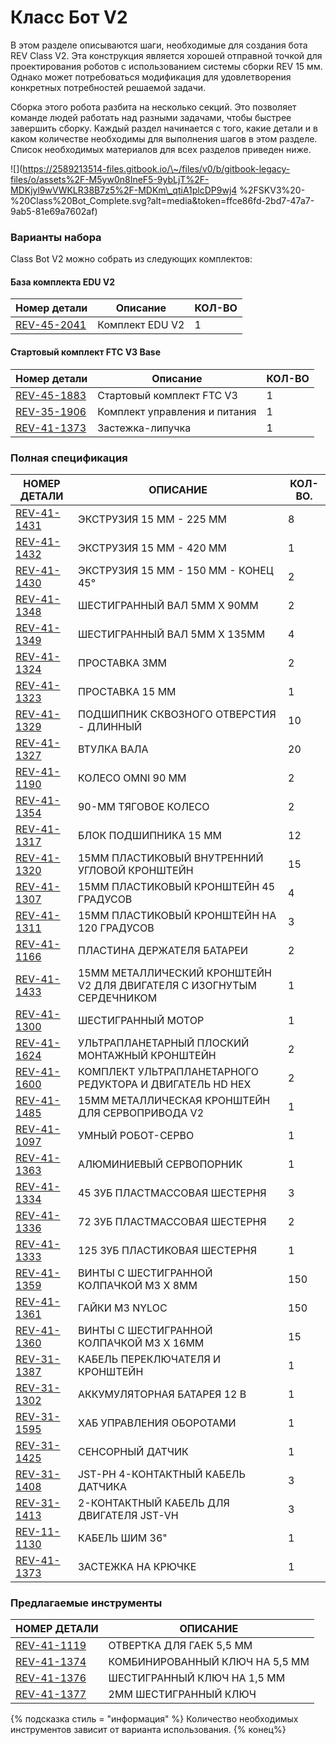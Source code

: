 # Класс Бот V2

В этом разделе описываются шаги, необходимые для создания бота REV Class V2. Эта конструкция является хорошей отправной точкой для проектирования роботов с использованием системы сборки REV 15 мм. Однако может потребоваться модификация для удовлетворения конкретных потребностей решаемой задачи.

Сборка этого робота разбита на несколько секций. Это позволяет команде людей работать над разными задачами, чтобы быстрее завершить сборку. Каждый раздел начинается с того, какие детали и в каком количестве необходимы для выполнения шагов в этом разделе. Список необходимых материалов для всех разделов приведен ниже.

![](https://2589213514-files.gitbook.io/\~/files/v0/b/gitbook-legacy-files/o/assets%2F-M5yw0n8IneF5-9ybLjT%2F-MDKjyl9wVWKLR38B7z5%2F-MDKm\_qtiA1plcDP9wj4 %2FSKV3%20-%20Class%20Bot\_Complete.svg?alt=media\&token=ffce86fd-2bd7-47a7-9ab5-81e69a7602af)

### Варианты набора

Class Bot V2 можно собрать из следующих комплектов:

#### База комплекта EDU V2

| Номер детали | Описание | КОЛ-ВО |
| -------------------------------------------------- | ----------- | ---- |
| [REV-45-2041](https://www.revrobotics.com/rev-45-2041/) | Комплект EDU V2 | 1 |



#### Стартовый комплект FTC V3 Base

| Номер детали | Описание | КОЛ-ВО |
| -------------------------------------------------- | ---------------------- | ---- |
| [REV-45-1883](https://www.revrobotics.com/rev-45-1883/) | Стартовый комплект FTC V3 | 1 |
| [REV-35-1906](https://www.revrobotics.com/rev-35-1906/) | Комплект управления и питания | 1 |
| [REV-41-1373](https://www.revrobotics.com/rev-41-1373/) | Застежка-липучка | 1 |

### Полная спецификация

| **НОМЕР ДЕТАЛИ** | **ОПИСАНИЕ** | **КОЛ-ВО.** |
| -------------------------------------------------- | ----------------------------------------- | -------- |
| [REV-41-1431](https://www.revrobotics.com/rev-41-1431/) | ЭКСТРУЗИЯ 15 ММ - 225 ММ | 8 |
| [REV-41-1432](https://www.revrobotics.com/rev-41-1432/) | ЭКСТРУЗИЯ 15 ММ - 420 ММ | 1 |
| [REV-41-1430](https://www.revrobotics.com/rev-41-1430/) | ЭКСТРУЗИЯ 15 ММ - 150 ММ - КОНЕЦ 45° | 2 |
| [REV-41-1348](https://www.revrobotics.com/rev-41-1348/) | ШЕСТИГРАННЫЙ ВАЛ 5MM X 90MM | 2 |
| [REV-41-1349](https://www.revrobotics.com/rev-41-1349/) | ШЕСТИГРАННЫЙ ВАЛ 5MM X 135MM | 4 |
| [REV-41-1324](https://www.revrobotics.com/rev-41-1324/) | ПРОСТАВКА 3ММ | 2 |
| [REV-41-1323](https://www.revrobotics.com/rev-41-1323/) | ПРОСТАВКА 15 ММ | 1 |
| [REV-41-1329](https://www.revrobotics.com/rev-41-1329/) | ПОДШИПНИК СКВОЗНОГО ОТВЕРСТИЯ - ДЛИННЫЙ | 10 |
| [REV-41-1327](https://www.revrobotics.com/rev-41-1327/) | ВТУЛКА ВАЛА | 20 |
| [REV-41-1190](https://www.revrobotics.com/rev-41-1190/) | КОЛЕСО OMNI 90 ММ | 2 |
| [REV-41-1354](https://www.revrobotics.com/rev-41-1354/) | 90-ММ ТЯГОВОЕ КОЛЕСО | 2 |
| [REV-41-1317](https://www.revrobotics.com/rev-41-1317/) | БЛОК ПОДШИПНИКА 15 ММ | 12 |
| [REV-41-1320](https://www.revrobotics.com/rev-41-1320/) | 15MM ПЛАСТИКОВЫЙ ВНУТРЕННИЙ УГЛОВОЙ КРОНШТЕЙН | 15 |
| [REV-41-1307](https://www.revrobotics.com/rev-41-1307/) | 15ММ ПЛАСТИКОВЫЙ КРОНШТЕЙН 45 ГРАДУСОВ | 4 |
| [REV-41-1311](https://www.revrobotics.com/rev-41-1311/) | 15MM ПЛАСТИКОВЫЙ КРОНШТЕЙН НА 120 ГРАДУСОВ | 3 |
| [REV-41-1166](https://www.revrobotics.com/rev-41-1166/) | ПЛАСТИНА ДЕРЖАТЕЛЯ БАТАРЕИ | 2 |
| [REV-41-1433](https://www.revrobotics.com/rev-41-1433/) | 15MM МЕТАЛЛИЧЕСКИЙ КРОНШТЕЙН V2 ДЛЯ ДВИГАТЕЛЯ С ИЗОГНУТЫМ СЕРДЕЧНИКОМ | 1 |
| [REV-41-1300](https://www.revrobotics.com/rev-41-1300/) | ШЕСТИГРАННЫЙ МОТОР | 1 |
| [REV-41-1624](https://www.revrobotics.com/rev-41-1624/) | УЛЬТРАПЛАНЕТАРНЫЙ ПЛОСКИЙ МОНТАЖНЫЙ КРОНШТЕЙН | 2 |
| [REV-41-1600](https://www.revrobotics.com/rev-41-1600/) | КОМПЛЕКТ УЛЬТРАПЛАНЕТАРНОГО РЕДУКТОРА И ДВИГАТЕЛЬ HD HEX | 2 |
| [REV-41-1485](https://www.revrobotics.com/rev-41-1485/) | 15MM МЕТАЛЛИЧЕСКАЯ КРОНШТЕЙН ДЛЯ СЕРВОПРИВОДА V2 | 1 |
| [REV-41-1097](https://www.revrobotics.com/rev-41-1097/) | УМНЫЙ РОБОТ-СЕРВО | 1 |
| [REV-41-1363](https://www.revrobotics.com/rev-41-1363/) | АЛЮМИНИЕВЫЙ СЕРВОПОРНИК | 1 |
| [REV-41-1334](https://www.revrobotics.com/rev-41-1334/) | 45 ЗУБ ПЛАСТМАССОВАЯ ШЕСТЕРНЯ | 3 |
| [REV-41-1336](https://www.revrobotics.com/rev-41-1336/) | 72 ЗУБ ПЛАСТМАССОВАЯ ШЕСТЕРНЯ | 2 |
| [REV-41-1333](https://www.revrobotics.com/rev-41-1333/) | 125 ЗУБ ПЛАСТИКОВАЯ ШЕСТЕРНЯ | 1 |
| [REV-41-1359](https://www.revrobotics.com/rev-41-1359/) | ВИНТЫ С ШЕСТИГРАННОЙ КОЛПАЧКОЙ M3 X 8MM | 150 |
| [REV-41-1361](https://www.revrobotics.com/rev-41-1361/) | ГАЙКИ M3 NYLOC | 150 |
| [REV-41-1360](https://www.revrobotics.com/rev-41-1360/) | ВИНТЫ С ШЕСТИГРАННОЙ КОЛПАЧКОЙ M3 X 16MM | 15 |
| [REV-31-1387](https://www.revrobotics.com/rev-31-1387/) | КАБЕЛЬ ПЕРЕКЛЮЧАТЕЛЯ И КРОНШТЕЙН | 1 |
| [REV-31-1302](https://www.revrobotics.com/rev-31-1302/) | АККУМУЛЯТОРНАЯ БАТАРЕЯ 12 В | 1 |
| [REV-31-1595](https://www.revrobotics.com/rev-31-1595/) | ХАБ УПРАВЛЕНИЯ ОБОРОТАМИ | 1 |
| [REV-31-1425](https://www.revrobotics.com/rev-31-1425/) | СЕНСОРНЫЙ ДАТЧИК | 1 |
| [REV-31-1408](https://www.revrobotics.com/jst-ph-4-pin-sensor-cable-4-pack/) | JST-PH 4-КОНТАКТНЫЙ КАБЕЛЬ ДАТЧИКА | 3 |
| [REV-31-1413](https://www.revrobotics.com/jst-vh-2-pin-motor-cable-4-pack/) | 2-КОНТАКТНЫЙ КАБЕЛЬ ДЛЯ ДВИГАТЕЛЯ JST-VH | 3 |
| [REV-11-1130](https://www.revrobotics.com/rev-11-1130/) | КАБЕЛЬ ШИМ 36" | 1 |
| [REV-41-1373](https://www.revrobotics.com/rev-41-1373/) | ЗАСТЕЖКА НА КРЮЧКЕ | 1 |



### Предлагаемые инструменты&#x20;

| **НОМЕР ДЕТАЛИ** | **ОПИСАНИЕ** |
| -------------------------------------------------- | ------------------------ |
| [REV-41-1119](https://www.revrobotics.com/rev-41-1119/) | ОТВЕРТКА ДЛЯ ГАЕК 5,5 ММ |
| [REV-41-1374](https://www.revrobotics.com/rev-41-1374/) | КОМБИНИРОВАННЫЙ КЛЮЧ НА 5,5 ММ |
| [REV-41-1376](https://www.revrobotics.com/rev-41-1376/) | ШЕСТИГРАННЫЙ КЛЮЧ НА 1,5 ММ |
| [REV-41-1377](https://www.revrobotics.com/rev-41-1377/) | 2ММ ШЕСТИГРАННЫЙ КЛЮЧ |

{% подсказка стиль = "информация" %}
Количество необходимых инструментов зависит от варианта использования.&#x20;
{% конец%}
